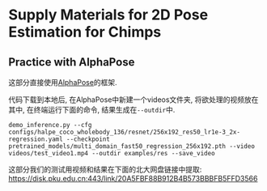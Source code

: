 # Supply Materials for 2D Pose Estimation for Chimps

## Practice with AlphaPose
这部分直接使用[AlphaPose](https://github.com/MVIG-SJTU/AlphaPose)的框架.

代码下载到本地后, 在AlphaPose中新建一个videos文件夹, 将欲处理的视频放在其中, 在终端运行下面的命令, 结果生成在`--outdir`中.

```
demo_inference.py --cfg configs/halpe_coco_wholebody_136/resnet/256x192_res50_lr1e-3_2x-regression.yaml --checkpoint pretrained_models/multi_domain_fast50_regression_256x192.pth --video videos/test_video1.mp4 --outdir examples/res --save_video
```

这部分我们的测试用视频和结果在下面的北大网盘链接中提取:
<https://disk.pku.edu.cn:443/link/20A5FBF88B912B4B573BBBFB5FFD3566>




